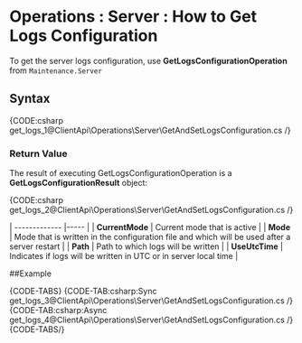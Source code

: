 ﻿# Operations : Server : How to Get Logs Configuration

To get the server logs configuration, use **GetLogsConfigurationOperation** from `Maintenance.Server`

## Syntax

{CODE:csharp get_logs_1@ClientApi\Operations\Server\GetAndSetLogsConfiguration.cs /}

### Return Value

The result of executing GetLogsConfigurationOperation is a **GetLogsConfigurationResult** object: 

{CODE:csharp get_logs_2@ClientApi\Operations\Server\GetAndSetLogsConfiguration.cs /}

| ------------- |----- |
| **CurrentMode** | Current mode that is active |
| **Mode** | Mode that is written in the configuration file and which will be used after a server restart |
| **Path** | Path to which logs will be written |
| **UseUtcTime** | Indicates if logs will be written in UTC or in server local time |

##Example

{CODE-TABS}
{CODE-TAB:csharp:Sync get_logs_3@ClientApi\Operations\Server\GetAndSetLogsConfiguration.cs /}
{CODE-TAB:csharp:Async get_logs_4@ClientApi\Operations\Server\GetAndSetLogsConfiguration.cs /}
{CODE-TABS/}
